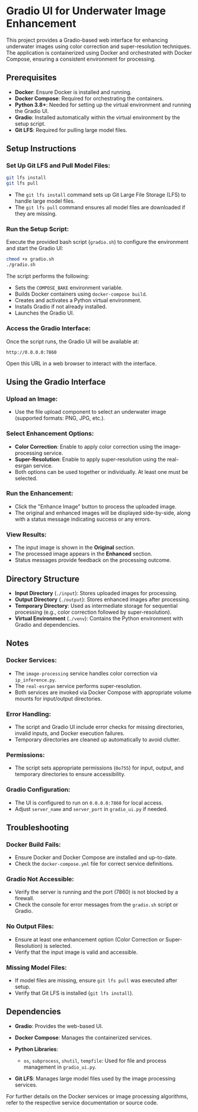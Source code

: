 # Gradio UI for Underwater Image Enhancement

This project provides a Gradio-based web interface for enhancing underwater images using color correction and super-resolution techniques. The application is containerized using Docker and orchestrated with Docker Compose, ensuring a consistent environment for processing.

## Prerequisites

* **Docker**: Ensure Docker is installed and running.
* **Docker Compose**: Required for orchestrating the containers.
* **Python 3.8+**: Needed for setting up the virtual environment and running the Gradio UI.
* **Gradio**: Installed automatically within the virtual environment by the setup script.
* **Git LFS**: Required for pulling large model files.

## Setup Instructions

### Set Up Git LFS and Pull Model Files:

```bash
git lfs install
git lfs pull
```

* The `git lfs install` command sets up Git Large File Storage (LFS) to handle large model files.
* The `git lfs pull` command ensures all model files are downloaded if they are missing.

### Run the Setup Script:

Execute the provided bash script (`gradio.sh`) to configure the environment and start the Gradio UI:

```bash
chmod +x gradio.sh
./gradio.sh
```

The script performs the following:

* Sets the `COMPOSE_BAKE` environment variable.
* Builds Docker containers using `docker-compose build`.
* Creates and activates a Python virtual environment.
* Installs Gradio if not already installed.
* Launches the Gradio UI.

### Access the Gradio Interface:

Once the script runs, the Gradio UI will be available at:

```
http://0.0.0.0:7860
```

Open this URL in a web browser to interact with the interface.

## Using the Gradio Interface

### Upload an Image:

* Use the file upload component to select an underwater image (supported formats: PNG, JPG, etc.).

### Select Enhancement Options:

* **Color Correction**: Enable to apply color correction using the image-processing service.
* **Super-Resolution**: Enable to apply super-resolution using the real-esrgan service.
* Both options can be used together or individually. At least one must be selected.

### Run the Enhancement:

* Click the "Enhance Image" button to process the uploaded image.
* The original and enhanced images will be displayed side-by-side, along with a status message indicating success or any errors.

### View Results:

* The input image is shown in the **Original** section.
* The processed image appears in the **Enhanced** section.
* Status messages provide feedback on the processing outcome.

## Directory Structure

* **Input Directory** (`./input`): Stores uploaded images for processing.
* **Output Directory** (`./output`): Stores enhanced images after processing.
* **Temporary Directory**: Used as intermediate storage for sequential processing (e.g., color correction followed by super-resolution).
* **Virtual Environment** (`./venv`): Contains the Python environment with Gradio and dependencies.

## Notes

### Docker Services:

* The `image-processing` service handles color correction via `ip_inference.py`.
* The `real-esrgan` service performs super-resolution.
* Both services are invoked via Docker Compose with appropriate volume mounts for input/output directories.

### Error Handling:

* The script and Gradio UI include error checks for missing directories, invalid inputs, and Docker execution failures.
* Temporary directories are cleaned up automatically to avoid clutter.

### Permissions:

* The script sets appropriate permissions (`0o755`) for input, output, and temporary directories to ensure accessibility.

### Gradio Configuration:

* The UI is configured to run on `0.0.0.0:7860` for local access.
* Adjust `server_name` and `server_port` in `gradio_ui.py` if needed.

## Troubleshooting

### Docker Build Fails:

* Ensure Docker and Docker Compose are installed and up-to-date.
* Check the `docker-compose.yml` file for correct service definitions.

### Gradio Not Accessible:

* Verify the server is running and the port (7860) is not blocked by a firewall.
* Check the console for error messages from the `gradio.sh` script or Gradio.

### No Output Files:

* Ensure at least one enhancement option (Color Correction or Super-Resolution) is selected.
* Verify that the input image is valid and accessible.

### Missing Model Files:

* If model files are missing, ensure `git lfs pull` was executed after setup.
* Verify that Git LFS is installed (`git lfs install`).

## Dependencies

* **Gradio**: Provides the web-based UI.
* **Docker Compose**: Manages the containerized services.
* **Python Libraries**:

  * `os`, `subprocess`, `shutil`, `tempfile`: Used for file and process management in `gradio_ui.py`.
* **Git LFS**: Manages large model files used by the image processing services.

For further details on the Docker services or image processing algorithms, refer to the respective service documentation or source code.